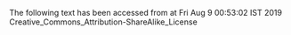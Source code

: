 The following text has been accessed from at Fri Aug 9 00:53:02 IST 2019
Creative_Commons_Attribution-ShareAlike_License
